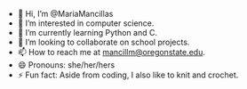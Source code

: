 - 👋 Hi, I’m @MariaMancillas
- 👀 I’m interested in computer science.
- 🌱 I’m currently learning Python and C.
- 💞️ I’m looking to collaborate on school projects.
- 📫 How to reach me at mancillm@oregonstate.edu.
- 😄 Pronouns: she/her/hers
- ⚡ Fun fact: Aside from coding, I also like to knit and crochet.

<!---
MariaMancillas/MariaMancillas is a ✨ special ✨ repository because its `README.md` (this file) appears on your GitHub profile.
You can click the Preview link to take a look at your changes.
--->
